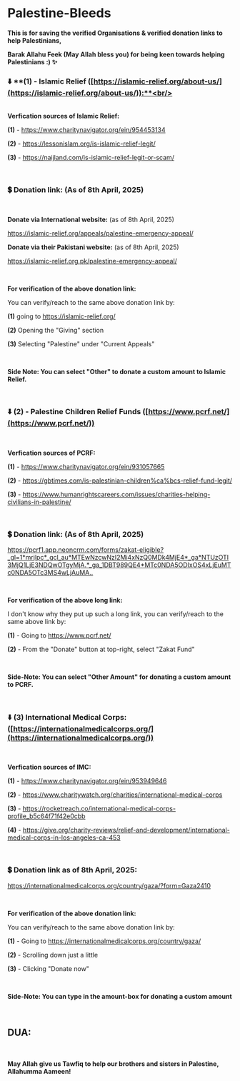 # Palestine-Bleeds
**This is for saving the verified Organisations & verified donation links to help Palestinians,**

**Barak Allahu Feek (May Allah bless you) for being keen towards helping Palestinians :) ✨**


### ⬇️ **(1) - Islamic Relief ([https://islamic-relief.org/about-us/](https://islamic-relief.org/about-us/)):**<br/>

<br/>**Verfication sources of Islamic Relief:**

**(1)** - <https://www.charitynavigator.org/ein/954453134>

**(2)** - <https://lessonislam.org/is-islamic-relief-legit/>

**(3)** - <https://naijland.com/is-islamic-relief-legit-or-scam/>

<br/>

### 💲 **Donation link: (As of 8th April, 2025)**

<br/>

**Donate via International website:** (as of 8th April, 2025)

<https://islamic-relief.org/appeals/palestine-emergency-appeal/>

**Donate via their Pakistani website:** (as of 8th April, 2025)

<https://islamic-relief.org.pk/palestine-emergency-appeal/>

<br/>

**For verification of the above donation link:**

You can verify/reach to the same above donation link by:

**(1)** going to <https://islamic-relief.org/>

**(2)** Opening the "Giving" section

**(3)** Selecting "Palestine" under "Current Appeals"

<br/>

**Side Note: You can select "Other" to donate a custom amount to Islamic Relief.**

<br/>



### ⬇️ **(2) - Palestine Children Relief Funds ([https://www.pcrf.net/](https://www.pcrf.net/))**

<br/>

**Verfication sources of PCRF:**

**(1)** - <https://www.charitynavigator.org/ein/931057665>

**(2)** - <https://gbtimes.com/is-palestinian-children%ca%bcs-relief-fund-legit/>

**(3)** - <https://www.humanrightscareers.com/issues/charities-helping-civilians-in-palestine/>

<br/>

### 💲 **Donation link: (As of 8th April, 2025)**



<https://pcrf1.app.neoncrm.com/forms/zakat-eligible?_gl=1*mrjlpc*_gcl_au*MTEwNzcwNzI2Mi4xNzQ0MDk4MjE4*_ga*NTUzOTI3MjQ1LjE3NDQwOTgyMjA.*_ga_1DBT989QE4*MTc0NDA5ODIxOS4xLjEuMTc0NDA5OTc3MS4wLjAuMA..>

<br/>

**For verification of the above long link:**

I don't know why they put up such a long link, you can verify/reach to the same above link by:

**(1)** - Going to <https://www.pcrf.net/>

**(2)** - From the "Donate" button at top-right, select "Zakat Fund"

<br/>

**Side-Note: You can select "Other Amount" for donating a custom amount to PCRF.**

<br/>



### ⬇️ **(3) International Medical Corps: ([https://internationalmedicalcorps.org/](https://internationalmedicalcorps.org/))**

<br/>

**Verfication sources of IMC:**

**(1)** - <https://www.charitynavigator.org/ein/953949646>

**(2)** - <https://www.charitywatch.org/charities/international-medical-corps>

**(3)** - <https://rocketreach.co/international-medical-corps-profile_b5c64f71f42e0cbb>

**(4)** - <https://give.org/charity-reviews/relief-and-development/international-medical-corps-in-los-angeles-ca-453>

<br/>

### 💲 **Donation link as of 8th April, 2025:**


<https://internationalmedicalcorps.org/country/gaza/?form=Gaza2410>

<br/>

**For verification of the above donation link:**

You can verify/reach to the same above donation link by:

**(1)** - Going to <https://internationalmedicalcorps.org/country/gaza/>

**(2)** - Scrolling down just a little

**(3)** - Clicking "Donate now"

<br/>

**Side-Note: You can type in the amount-box for donating a custom amount**

<br/>

## DUA:

<br/>

**May Allah give us Tawfiq to help our brothers and sisters in Palestine, Allahumma Aameen!**

